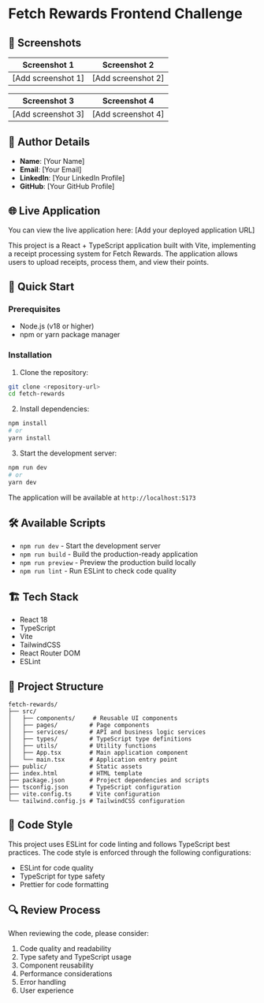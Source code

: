 # Fetch Rewards Frontend Challenge

## 📸 Screenshots

| Screenshot 1       | Screenshot 2       |
| ------------------ | ------------------ |
| [Add screenshot 1] | [Add screenshot 2] |

| Screenshot 3       | Screenshot 4       |
| ------------------ | ------------------ |
| [Add screenshot 3] | [Add screenshot 4] |

## 👤 Author Details

- **Name**: [Your Name]
- **Email**: [Your Email]
- **LinkedIn**: [Your LinkedIn Profile]
- **GitHub**: [Your GitHub Profile]

## 🌐 Live Application

You can view the live application here: [Add your deployed application URL]

This project is a React + TypeScript application built with Vite, implementing a receipt processing system for Fetch Rewards. The application allows users to upload receipts, process them, and view their points.

## 🚀 Quick Start

### Prerequisites

- Node.js (v18 or higher)
- npm or yarn package manager

### Installation

1. Clone the repository:

```bash
git clone <repository-url>
cd fetch-rewards
```

2. Install dependencies:

```bash
npm install
# or
yarn install
```

3. Start the development server:

```bash
npm run dev
# or
yarn dev
```

The application will be available at `http://localhost:5173`

## 🛠️ Available Scripts

- `npm run dev` - Start the development server
- `npm run build` - Build the production-ready application
- `npm run preview` - Preview the production build locally
- `npm run lint` - Run ESLint to check code quality

## 🏗️ Tech Stack

- React 18
- TypeScript
- Vite
- TailwindCSS
- React Router DOM
- ESLint

## 📁 Project Structure

```
fetch-rewards/
├── src/
│   ├── components/     # Reusable UI components
│   ├── pages/         # Page components
│   ├── services/      # API and business logic services
│   ├── types/         # TypeScript type definitions
│   ├── utils/         # Utility functions
│   ├── App.tsx        # Main application component
│   └── main.tsx       # Application entry point
├── public/            # Static assets
├── index.html         # HTML template
├── package.json       # Project dependencies and scripts
├── tsconfig.json      # TypeScript configuration
├── vite.config.ts     # Vite configuration
└── tailwind.config.js # TailwindCSS configuration
```

## 📝 Code Style

This project uses ESLint for code linting and follows TypeScript best practices. The code style is enforced through the following configurations:

- ESLint for code quality
- TypeScript for type safety
- Prettier for code formatting

## 🔍 Review Process

When reviewing the code, please consider:

1. Code quality and readability
2. Type safety and TypeScript usage
3. Component reusability
4. Performance considerations
5. Error handling
6. User experience
